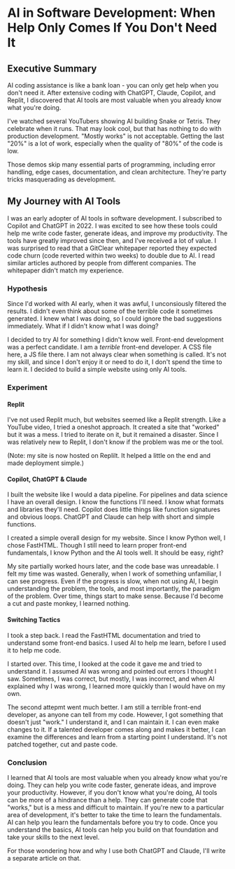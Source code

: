 # AI in Software Development: When Help Only Comes If You Don't Need It

## Executive Summary

AI coding assistance is like a bank loan - you can only get help when you don't need it. After extensive coding with ChatGPT, Claude, Copilot, and Replit, I discovered that AI tools are most valuable when you already know what you're doing.

I've watched several YouTubers showing AI building Snake or Tetris. They celebrate when it runs. That may look cool, but that has nothing to do with production development. "Mostly works" is not acceptable. Getting the last "20%" is a lot of work, especially when the quality of "80%" of the code is low.

Those demos skip many essential parts of programming, including error handling, edge cases, documentation, and clean architecture. They're party tricks masquerading as development.

## My Journey with AI Tools

I was an early adopter of AI tools in software development. I subscribed to Copilot and ChatGPT in 2022. I was excited to see how these tools could help me write code faster, generate ideas, and improve my productivity. The tools have greatly improved since then, and I've received a lot of value.
I was surprised to read that a GitClear whitepaper reported they expected code churn (code reverted within two weeks) to double due to AI. I read similar articles authored by people from different companies. The whitepaper didn't match my experience.

### Hypothesis

Since I'd worked with AI early, when it was awful, I unconsiously filtered the results. I didn't even think about some of the terrible code it sometimes generated. I knew what I was doing, so I could ignore the bad suggestions immediately. What if I didn't know what I was doing?

I decided to try AI for something I didn't know well. Front-end development was a perfect candidate. I am a _terrible_ front-end developer. A CSS file here, a JS file there. I am not always clear when something is called. It's not my skill, and since I don't enjoy it or need to do it, I don't spend the time to learn it. I decided to build a simple website using only AI tools.

### Experiment

#### Replit

I've not used Replit much, but websites seemed like a Replit strength. Like a YouTube video, I tried a oneshot approach. It created a site that "worked" but it was a mess. I tried to iterate on it, but it remained a disaster. Since I was relatively new to Replit, I don't know if the problem was me or the tool.

(Note: my site is now hosted on Replilt. It helped a little on the end and made deployment simple.)

#### Copilot, ChatGPT & Claude

I built the website like I would a data pipeline. For pipelines and data science I have an overall design. I know the functions I'll need. I know what formats and libraries they'll need. Copilot does little things like function signatures and obvious loops. ChatGPT and Claude can help with short and simple functions.

I created a simple overall design for my website. Since I know Python well, I chose FastHTML. Though I still need to learn proper front-end fundamentals, I know Python and the AI tools well. It should be easy, right?

My site partially worked hours later, and the code base was unreadable. I felt my time was wasted. Generally, when I work of something unfamiliar, I can see progress. Even if the progress is slow, when not using AI, I begin understanding the problem, the tools, and most importantly, the paradigm of the problem. Over time, things start to make sense. Because I'd become a cut and paste monkey, I learned nothing.

#### Switching Tactics

I took a step back. I read the FastHTML documentation and tried to understand some front-end basics. I used AI to help me learn, before I used it to help me code.

I started over. This time, I looked at the code it gave me and tried to understand it. I assumed AI was wrong and pointed out errors I thought I saw. Sometimes, I was correct, but mostly, I was incorrect, and when AI explained why I was wrong, I learned more quickly than I would have on my own.

The second attepmt went much better. I am still a terrible front-end developer, as anyone can tell from my code. However, I got something that doesn't just "work." I understand it, and I can maintain it. I can even make changes to it. If a talented developer comes along and makes it better, I can examine the differences
and learn from a starting point I understand. It's not patched together, cut and paste code.

### Conclusion

I learned that AI tools are most valuable when you already know what you're doing. They can help you write code faster, generate ideas, and improve your productivity. However, if you don't know what you're doing, AI tools can be more of a hindrance than a help. They can generate code that "works," but is a mess and difficult to maintain. If you're new to a particular area of development, it's better to take the time to learn the fundamentals. AI can help you learn the fundamentals before you try to code. Once you understand the basics, AI tools can help you build on that foundation and take your skills to the next level.

For those wondering how and why I use both ChatGPT and Claude, I'll write a separate article on that.
